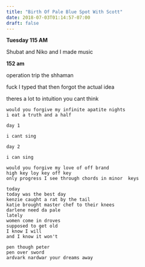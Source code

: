 ```yaml
---
title: "Birth Of Pale Blue Spot With Scott"
date: 2018-07-03T01:14:57-07:00
draft: false
---
```

**Tuesday 115 AM**

Shubat and Niko and I made music



**152 am**

operation trip the shhaman

fuck I typed that then forgot the actual idea

theres a lot to intuition you cant think

```
would you forgive my infinite apatite nights
i eat a truth and a half

day 1

i cant sing

day 2

i can sing

would you forgive my love of off brand
high key loy key off key
only progress I see through chords in minor  keys

today
today was the best day
kenzie caught a rat by the tail
katie brought master chef to their knees
darlene need da pale
lately
women come in droves
supposed to get old
I know I will
and I know it won't

pen though peter
pen over sword
ardvark nardwar your dreams away

```
